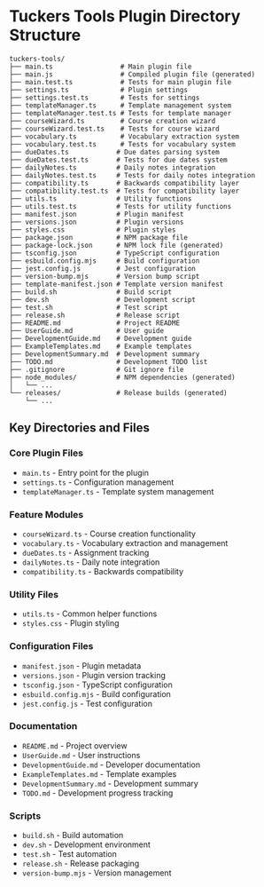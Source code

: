 # Tuckers Tools Plugin Directory Structure

```
tuckers-tools/
├── main.ts                 # Main plugin file
├── main.js                 # Compiled plugin file (generated)
├── main.test.ts            # Tests for main plugin file
├── settings.ts             # Plugin settings
├── settings.test.ts        # Tests for settings
├── templateManager.ts      # Template management system
├── templateManager.test.ts # Tests for template manager
├── courseWizard.ts         # Course creation wizard
├── courseWizard.test.ts    # Tests for course wizard
├── vocabulary.ts           # Vocabulary extraction system
├── vocabulary.test.ts      # Tests for vocabulary system
├── dueDates.ts            # Due dates parsing system
├── dueDates.test.ts       # Tests for due dates system
├── dailyNotes.ts          # Daily notes integration
├── dailyNotes.test.ts     # Tests for daily notes integration
├── compatibility.ts       # Backwards compatibility layer
├── compatibility.test.ts  # Tests for compatibility layer
├── utils.ts               # Utility functions
├── utils.test.ts          # Tests for utility functions
├── manifest.json          # Plugin manifest
├── versions.json          # Plugin versions
├── styles.css             # Plugin styles
├── package.json           # NPM package file
├── package-lock.json      # NPM lock file (generated)
├── tsconfig.json          # TypeScript configuration
├── esbuild.config.mjs     # Build configuration
├── jest.config.js         # Jest configuration
├── version-bump.mjs       # Version bump script
├── template-manifest.json # Template version manifest
├── build.sh               # Build script
├── dev.sh                 # Development script
├── test.sh                # Test script
├── release.sh             # Release script
├── README.md              # Project README
├── UserGuide.md           # User guide
├── DevelopmentGuide.md    # Development guide
├── ExampleTemplates.md    # Example templates
├── DevelopmentSummary.md  # Development summary
├── TODO.md                # Development TODO list
├── .gitignore             # Git ignore file
├── node_modules/          # NPM dependencies (generated)
│   └── ...
└── releases/              # Release builds (generated)
    └── ...
```

## Key Directories and Files

### Core Plugin Files
- `main.ts` - Entry point for the plugin
- `settings.ts` - Configuration management
- `templateManager.ts` - Template system management

### Feature Modules
- `courseWizard.ts` - Course creation functionality
- `vocabulary.ts` - Vocabulary extraction and management
- `dueDates.ts` - Assignment tracking
- `dailyNotes.ts` - Daily note integration
- `compatibility.ts` - Backwards compatibility

### Utility Files
- `utils.ts` - Common helper functions
- `styles.css` - Plugin styling

### Configuration Files
- `manifest.json` - Plugin metadata
- `versions.json` - Plugin version tracking
- `tsconfig.json` - TypeScript configuration
- `esbuild.config.mjs` - Build configuration
- `jest.config.js` - Test configuration

### Documentation
- `README.md` - Project overview
- `UserGuide.md` - User instructions
- `DevelopmentGuide.md` - Developer documentation
- `ExampleTemplates.md` - Template examples
- `DevelopmentSummary.md` - Development summary
- `TODO.md` - Development progress tracking

### Scripts
- `build.sh` - Build automation
- `dev.sh` - Development environment
- `test.sh` - Test automation
- `release.sh` - Release packaging
- `version-bump.mjs` - Version management